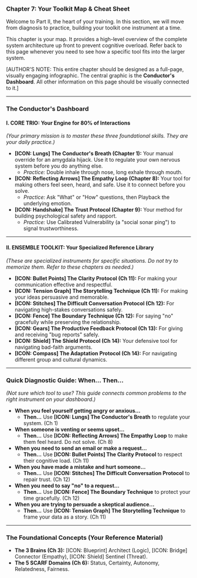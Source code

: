 ### **Chapter 7: Your Toolkit Map & Cheat Sheet**

Welcome to Part II, the heart of your training. In this section, we will move from diagnosis to practice, building your toolkit one instrument at a time.

This chapter is your map. It provides a high-level overview of the complete system architecture up front to prevent cognitive overload. Refer back to this page whenever you need to see how a specific tool fits into the larger system.

[AUTHOR'S NOTE: This entire chapter should be designed as a full-page, visually engaging infographic. The central graphic is the **Conductor's Dashboard**. All other information on this page should be visually connected to it.]

---

### **The Conductor's Dashboard**

#### **I. CORE TRIO: Your Engine for 80% of Interactions**
*(Your primary mission is to master these three foundational skills. They are your daily practice.)*

*   **[ICON: Lungs] The Conductor's Breath (Chapter 1):** Your manual override for an amygdala hijack. Use it to regulate your own nervous system before you do anything else.
    *   *Practice:* Double inhale through nose, long exhale through mouth.
*   **[ICON: Reflecting Arrows] The Empathy Loop (Chapter 8):** Your tool for making others feel seen, heard, and safe. Use it to connect before you solve.
    *   *Practice:* Ask "What" or "How" questions, then Playback the underlying emotion.
*   **[ICON: Handshake] The Trust Protocol (Chapter 9):** Your method for building psychological safety and rapport.
    *   *Practice:* Use Calibrated Vulnerability (a "social sonar ping") to signal trustworthiness.

---

#### **II. ENSEMBLE TOOLKIT: Your Specialized Reference Library**
*(These are specialized instruments for specific situations. Do not try to memorize them. Refer to these chapters as needed.)*

*   **[ICON: Bullet Points] The Clarity Protocol (Ch 11):** For making your communication effective and respectful.
*   **[ICON: Tension Graph] The Storytelling Technique (Ch 11):** For making your ideas persuasive and memorable.
*   **[ICON: Stitches] The Difficult Conversation Protocol (Ch 12):** For navigating high-stakes conversations safely.
*   **[ICON: Fence] The Boundary Technique (Ch 12):** For saying "no" gracefully while preserving the relationship.
*   **[ICON: Gears] The Productive Feedback Protocol (Ch 13):** For giving and receiving "bug reports" safely.
*   **[ICON: Shield] The Shield Protocol (Ch 14):** Your defensive tool for navigating bad-faith arguments.
*   **[ICON: Compass] The Adaptation Protocol (Ch 14):** For navigating different group and cultural dynamics.

---

### **Quick Diagnostic Guide: When... Then...**
*(Not sure which tool to use? This guide connects common problems to the right instrument on your dashboard.)*

*   **When you feel yourself getting angry or anxious...**
    *   **Then...** Use **[ICON: Lungs] The Conductor's Breath** to regulate your system. (Ch 1)
*   **When someone is venting or seems upset...**
    *   **Then...** Use **[ICON: Reflecting Arrows] The Empathy Loop** to make them feel heard. Do not solve. (Ch 8)
*   **When you need to send an email or make a request...**
    *   **Then...** Use **[ICON: Bullet Points] The Clarity Protocol** to respect their cognitive load. (Ch 11)
*   **When you have made a mistake and hurt someone...**
    *   **Then...** Use **[ICON: Stitches] The Difficult Conversation Protocol** to repair trust. (Ch 12)
*   **When you need to say "no" to a request...**
    *   **Then...** Use **[ICON: Fence] The Boundary Technique** to protect your time gracefully. (Ch 12)
*   **When you are trying to persuade a skeptical audience...**
    *   **Then...** Use **[ICON: Tension Graph] The Storytelling Technique** to frame your data as a story. (Ch 11)

---
### **The Foundational Concepts (Your Reference Material)**

*   **The 3 Brains (Ch 3):** [ICON: Blueprint] Architect (Logic), [ICON: Bridge] Connector (Empathy), [ICON: Shield] Sentinel (Threat).
*   **The 5 SCARF Domains (Ch 6):** Status, Certainty, Autonomy, Relatedness, Fairness.
      